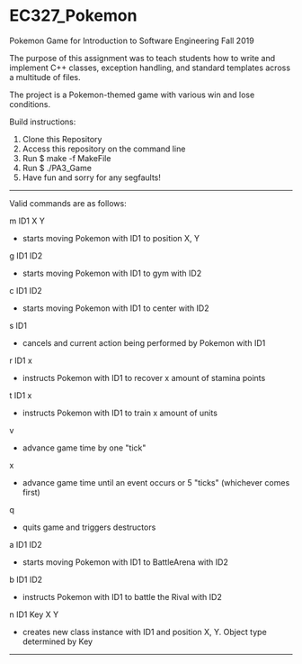 # EC327_Pokemon
Pokemon Game for Introduction to Software Engineering Fall 2019

The purpose of this assignment was to teach students how to write and implement C++ classes, exception handling, and standard templates across a multitude of files.

The project is a Pokemon-themed game with various win and lose conditions.

Build instructions:
1. Clone this Repository
2. Access this repository on the command line
3. Run $ make -f MakeFile
4. Run $ ./PA3_Game
5. Have fun and sorry for any segfaults!

***********
Valid commands are as follows:

m ID1 X Y
 - starts moving Pokemon with ID1 to position X, Y

g ID1 ID2
 - starts moving Pokemon with ID1 to gym with ID2

c ID1 ID2
 - starts moving Pokemon with ID1 to center with ID2

s ID1
 - cancels and current action being performed by Pokemon with ID1

r ID1 x
 - instructs Pokemon with ID1 to recover x amount of stamina points

t ID1 x
 - instructs Pokemon with ID1 to train x amount of units

v
 - advance game time by one "tick"

x
 - advance game time until an event occurs or 5 "ticks" (whichever comes first)

q
 - quits game and triggers destructors

a ID1 ID2
 - starts moving Pokemon with ID1 to BattleArena with ID2

b ID1 ID2
 - instructs Pokemon with ID1 to battle the Rival with ID2

n ID1 Key X Y
 - creates new class instance with ID1 and position X, Y. Object type determined by Key
***********

